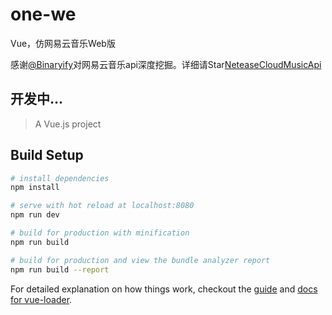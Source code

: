 # one-we

Vue，仿网易云音乐Web版

感谢[@Binaryify](https://github.com/Binaryify)对网易云音乐api深度挖掘。详细请Star[NeteaseCloudMusicApi](https://github.com/Binaryify/NeteaseCloudMusicApi)


## 开发中...

> A Vue.js project

## Build Setup

``` bash
# install dependencies
npm install

# serve with hot reload at localhost:8080
npm run dev

# build for production with minification
npm run build

# build for production and view the bundle analyzer report
npm run build --report
```

For detailed explanation on how things work, checkout the [guide](http://vuejs-templates.github.io/webpack/) and [docs for vue-loader](http://vuejs.github.io/vue-loader).
